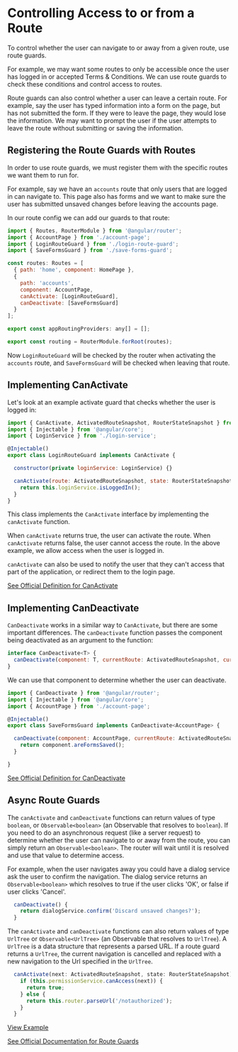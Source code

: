 # Controlling Access to or from a Route

To control whether the user can navigate to or away from a given route, use route guards.

For example, we may want some routes to only be accessible once the user has logged in or accepted Terms & Conditions. We can use route guards to check these conditions and control access to routes.

Route guards can also control whether a user can leave a certain route. For example, say the user has typed information into a form on the page, but has not submitted the form. If they were to leave the page, they would lose the information. We may want to prompt the user if the user attempts to leave the route without submitting or saving the information.

## Registering the Route Guards with Routes

In order to use route guards, we must register them with the specific routes we want them to run for.

For example, say we have an `accounts` route that only users that are logged in can navigate to. This page also has forms and we want to make sure the user has submitted unsaved changes before leaving the accounts page.

In our route config we can add our guards to that route:

```javascript
import { Routes, RouterModule } from '@angular/router';
import { AccountPage } from './account-page';
import { LoginRouteGuard } from './login-route-guard';
import { SaveFormsGuard } from './save-forms-guard';

const routes: Routes = [
  { path: 'home', component: HomePage },
  {
    path: 'accounts',
    component: AccountPage,
    canActivate: [LoginRouteGuard],
    canDeactivate: [SaveFormsGuard]
  }
];

export const appRoutingProviders: any[] = [];

export const routing = RouterModule.forRoot(routes);
```

Now `LoginRouteGuard` will be checked by the router when activating the `accounts` route, and `SaveFormsGuard` will be checked when leaving that route.

## Implementing CanActivate

Let's look at an example activate guard that checks whether the user is logged in:

```javascript
import { CanActivate, ActivatedRouteSnapshot, RouterStateSnapshot } from '@angular/router';
import { Injectable } from '@angular/core';
import { LoginService } from './login-service';

@Injectable()
export class LoginRouteGuard implements CanActivate {

  constructor(private loginService: LoginService) {}

  canActivate(route: ActivatedRouteSnapshot, state: RouterStateSnapshot): boolean {
    return this.loginService.isLoggedIn();
  }
}
```

This class implements the `CanActivate` interface by implementing the `canActivate` function.

When `canActivate` returns true, the user can activate the route. When `canActivate` returns false, the user cannot access the route. In the above example, we allow access when the user is logged in.

`canActivate` can also be used to notify the user that they can't access that part of the application, or redirect them to the login page.

[See Official Definition for CanActivate](https://angular.io/docs/ts/latest/api/router/index/CanActivate-interface.html)

## Implementing CanDeactivate

`CanDeactivate` works in a similar way to `CanActivate`, but there are some important differences. The `canDeactivate` function passes the component being deactivated as an argument to the function:

```javascript
interface CanDeactivate<T> {
  canDeactivate(component: T, currentRoute: ActivatedRouteSnapshot, currentState: RouterStateSnapshot, nextState?: RouterStateSnapshot): Observable<boolean | UrlTree> | Promise<boolean | UrlTree> | boolean | UrlTree
}
```

We can use that component to determine whether the user can deactivate.

```javascript
import { CanDeactivate } from '@angular/router';
import { Injectable } from '@angular/core';
import { AccountPage } from './account-page';

@Injectable()
export class SaveFormsGuard implements CanDeactivate<AccountPage> {

  canDeactivate(component: AccountPage, currentRoute: ActivatedRouteSnapshot, currentState:       RouterStateSnapshot, nextState: RouterStateSnapshot) {
    return component.areFormsSaved();
  }

}
```

[See Official Definition for CanDeactivate](https://angular.io/docs/ts/latest/api/router/index/CanDeactivate-interface.html)

## Async Route Guards

The `canActivate` and `canDeactivate` functions can return values of type `boolean`, or `Observable<boolean>` \(an Observable that resolves to `boolean`\). If you need to do an asynchronous request \(like a server request\) to determine whether the user can navigate to or away from the route, you can simply return an `Observable<boolean>`. The router will wait until it is resolved and use that value to determine access.

For example, when the user navigates away you could have a dialog service ask the user to confirm the navigation. The dialog service returns an `Observable<boolean>` which resolves to true if the user clicks 'OK', or false if user clicks 'Cancel'.

```javascript
  canDeactivate() {
    return dialogService.confirm('Discard unsaved changes?');
  }
```

The `canActivate` and `canDeactivate` functions can also return values of type `UrlTree` or `Observable<UrlTree>` \(an Observable that resolves to `UrlTree`\).  A `UrlTree` is a data structure that represents a parsed URL.  If a route guard returns a `UrlTree`, the current navigation is cancelled and replaced with a new navigation to the Url specified in the `UrlTree`.

```javascript
  canActivate(next: ActivatedRouteSnapshot, state: RouterStateSnapshot) {
    if (this.permissionService.canAccess(next)) {
      return true;
    } else {
      return this.router.parseUrl('/notauthorized');
    }
  }
```

[View Example](http://plnkr.co/edit/sRNxfXsbcWnPU818aZsu?p=preview)

[See Official Documentation for Route Guards](https://angular.io/guide/router#preventing-unauthorized-access)

